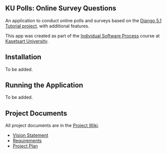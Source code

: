 ## KU Polls: Online Survey Questions 

An application to conduct online polls and surveys based
on the [Django 5.1 Tutorial project](https://docs.djangoproject.com/en/3.1/intro/tutorial01/), with
additional features.

This app was created as part of the [Individual Software Process](
https://cpske.github.io/ISP) course at [Kasetsart University](https://www.ku.ac.th).

## Installation

To be added.

## Running the Application

To be added.

## Project Documents

All project documents are in the [Project Wiki](../../wiki/Home).

- [Vision Statement](../../wiki/Vision%20and%20Scope)
- [Requirements](../../wiki/Requirements)
- [Project Plan](../../wiki/Project%20Plan)
